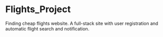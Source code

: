 # Flights_Project
Finding cheap flights website. A full-stack site with user registration and automatic flight search and notification.
